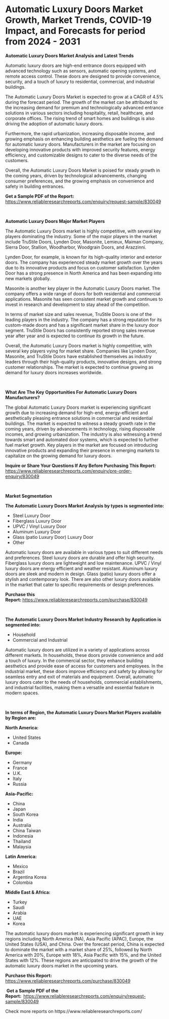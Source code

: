 <p><h1>Automatic Luxury Doors Market Growth, Market Trends, COVID-19 Impact, and Forecasts for period from 2024 - 2031</h1></p><p><strong>Automatic Luxury Doors Market Analysis and Latest Trends</strong></p>
<p><p>Automatic luxury doors are high-end entrance doors equipped with advanced technology such as sensors, automatic opening systems, and remote access control. These doors are designed to provide convenience, security, and a touch of luxury to residential, commercial, and industrial buildings.</p><p>The Automatic Luxury Doors Market is expected to grow at a CAGR of 4.5% during the forecast period. The growth of the market can be attributed to the increasing demand for premium and technologically advanced entrance solutions in various sectors including hospitality, retail, healthcare, and corporate offices. The rising trend of smart homes and buildings is also driving the adoption of automatic luxury doors.</p><p>Furthermore, the rapid urbanization, increasing disposable income, and growing emphasis on enhancing building aesthetics are fueling the demand for automatic luxury doors. Manufacturers in the market are focusing on developing innovative products with improved security features, energy efficiency, and customizable designs to cater to the diverse needs of the customers.</p><p>Overall, the Automatic Luxury Doors Market is poised for steady growth in the coming years, driven by technological advancements, changing consumer preferences, and the growing emphasis on convenience and safety in building entrances.</p></p>
<p><strong>Get a Sample PDF of the Report:&nbsp;</strong> <a href="https://www.reliableresearchreports.com/enquiry/request-sample/830049">https://www.reliableresearchreports.com/enquiry/request-sample/830049</a></p>
<p>&nbsp;</p>
<p><strong>Automatic Luxury Doors Major Market Players</strong></p>
<p><p>The Automatic Luxury Doors market is highly competitive, with several key players dominating the industry. Some of the major players in the market include TruStile Doors, Lynden Door, Masonite, Lemieux, Maiman Company, Sierra Door, Stallion, Woodharbor, Woodgrain Doors, and Arazzinni.</p><p>Lynden Door, for example, is known for its high-quality interior and exterior doors. The company has experienced steady market growth over the years due to its innovative products and focus on customer satisfaction. Lynden Door has a strong presence in North America and has been expanding into new markets globally.</p><p>Masonite is another key player in the Automatic Luxury Doors market. The company offers a wide range of doors for both residential and commercial applications. Masonite has seen consistent market growth and continues to invest in research and development to stay ahead of the competition.</p><p>In terms of market size and sales revenue, TruStile Doors is one of the leading players in the industry. The company has a strong reputation for its custom-made doors and has a significant market share in the luxury door segment. TruStile Doors has consistently reported strong sales revenue year after year and is expected to continue its growth in the future.</p><p>Overall, the Automatic Luxury Doors market is highly competitive, with several key players vying for market share. Companies like Lynden Door, Masonite, and TruStile Doors have established themselves as industry leaders through their high-quality products, innovative designs, and strong customer relationships. The market is expected to continue growing as demand for luxury doors increases worldwide.</p></p>
<p>&nbsp;</p>
<p><strong>What Are The Key Opportunities For Automatic Luxury Doors Manufacturers?</strong></p>
<p><p>The global Automatic Luxury Doors market is experiencing significant growth due to increasing demand for high-end, energy-efficient and aesthetically pleasing entrance solutions in commercial and residential buildings. The market is expected to witness a steady growth rate in the coming years, driven by advancements in technology, rising disposable incomes, and growing urbanization. The industry is also witnessing a trend towards smart and automated door systems, which is expected to further fuel market growth. Key players in the market are focused on introducing innovative products and expanding their presence in emerging markets to capitalize on the growing demand for luxury doors.</p></p>
<p><strong>Inquire or Share Your Questions If Any Before Purchasing This Report:</strong> <a href="https://www.reliableresearchreports.com/enquiry/pre-order-enquiry/830049">https://www.reliableresearchreports.com/enquiry/pre-order-enquiry/830049</a></p>
<p>&nbsp;</p>
<p><strong>Market Segmentation</strong></p>
<p><strong>The Automatic Luxury Doors Market Analysis by types is segmented into:</strong></p>
<p><ul><li>Steel Luxury Door</li><li>Fiberglass Luxury Door</li><li>UPVC / Vinyl Luxury Door</li><li>Aluminum Luxury Door</li><li>Glass (patio Luxury Door) Luxury Door</li><li>Other</li></ul></p>
<p><p>Automatic luxury doors are available in various types to suit different needs and preferences. Steel luxury doors are durable and offer high security. Fiberglass luxury doors are lightweight and low maintenance. UPVC / Vinyl luxury doors are energy efficient and weather resistant. Aluminum luxury doors are sleek and modern in design. Glass (patio) luxury doors offer a stylish and contemporary look. There are also other luxury doors available in the market that cater to specific requirements or design preferences.</p></p>
<p><strong>Purchase this Report:&nbsp;</strong><a href="https://www.reliableresearchreports.com/purchase/830049">https://www.reliableresearchreports.com/purchase/830049</a></p>
<p>&nbsp;</p>
<p><strong>The Automatic Luxury Doors Market Industry Research by Application is segmented into:</strong></p>
<p><ul><li>Household</li><li>Commercial and Industrial</li></ul></p>
<p><p>Automatic luxury doors are utilized in a variety of applications across different markets. In households, these doors provide convenience and add a touch of luxury. In the commercial sector, they enhance building aesthetics and provide ease of access for customers and employees. In the industrial market, these doors improve efficiency and safety by allowing for seamless entry and exit of materials and equipment. Overall, automatic luxury doors cater to the needs of households, commercial establishments, and industrial facilities, making them a versatile and essential feature in modern spaces.</p></p>
<p>&nbsp;</p>
<p><strong>In terms of Region, the Automatic Luxury Doors Market Players available by Region are:</strong></p>
<p>
    <p> <strong> North America: </strong>
        <ul>
            <li>United States</li>
            <li>Canada</li>
        </ul>
        </p> 
    <p> <strong> Europe: </strong>
        <ul>
            <li>Germany</li>
            <li>France</li>
            <li>U.K.</li>
            <li>Italy</li>
            <li>Russia</li>
        </ul>
        </p> 
    <p> <strong> Asia-Pacific: </strong>
        <ul>
            <li>China</li>
            <li>Japan</li>
            <li>South Korea</li>
            <li>India</li>
            <li>Australia</li>
            <li>China Taiwan</li>
            <li>Indonesia</li>
            <li>Thailand</li>
            <li>Malaysia</li>
        </ul>
        </p> 
    <p> <strong> Latin America: </strong>
        <ul>
            <li>Mexico</li>
            <li>Brazil</li>
            <li>Argentina Korea</li>
            <li>Colombia</li>
        </ul>
        </p> 
    <p> <strong> Middle East & Africa: </strong>
        <ul>
            <li>Turkey</li>
            <li>Saudi</li>
            <li>Arabia</li>
            <li>UAE</li>
            <li>Korea</li>
        </ul>
    </p>
    </p>
<p><p>The automatic luxury doors market is experiencing significant growth in key regions including North America (NA), Asia Pacific (APAC), Europe, the United States (USA), and China. Over the forecast period, China is expected to dominate the market with a market share of 25%, followed by North America with 20%, Europe with 18%, Asia Pacific with 15%, and the United States with 12%. These regions are anticipated to drive the growth of the automatic luxury doors market in the upcoming years.</p></p>
<p><strong>Purchase this Report: </strong><a href="https://www.reliableresearchreports.com/purchase/830049">https://www.reliableresearchreports.com/purchase/830049</a></p>
<p>&nbsp;<strong>Get a Sample PDF of the Report:&nbsp;&nbsp;</strong><a href="https://www.reliableresearchreports.com/enquiry/request-sample/830049">https://www.reliableresearchreports.com/enquiry/request-sample/830049</a></p>
<p><strong></strong></p>
<p>Check more reports on https://www.reliableresearchreports.com/</p>